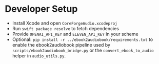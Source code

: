 # Developer Setup

- Install Xcode and open `CoreForgeAudio.xcodeproj`
- Run `swift package resolve` to fetch dependencies
- Provide `OPENAI_API_KEY` and `ELEVEN_API_KEY` in your scheme
- Optional: `pip install -r ../ebook2audiobook/requirements.txt` to enable
  the ebook2audiobook pipeline used by `scripts/ebook2audiobook_bridge.py` or
  the `convert_ebook_to_audio` helper in `audio_utils.py`.
